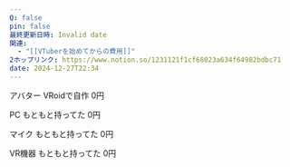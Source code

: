 ```yaml
---
Q: false
pin: false
最終更新日時: Invalid date
関連:
  - "[[VTuberを始めてからの費用]]"
2ホップリンク: https://www.notion.so/1231121f1cf68023a634f64982bdbc71
date: 2024-12-27T22:34
---
```

  

アバター VRoidで自作 0円

PC もともと持ってた 0円

マイク もともと持ってた 0円

VR機器 もともと持ってた 0円